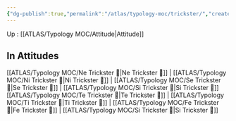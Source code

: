 ```yaml
---
{"dg-publish":true,"permalink":"/atlas/typology-moc/trickster/","created":"2022-12-31T00:59:13.583+01:00","updated":"2023-04-08T11:24:35.803+02:00"}
---
```


Up : [[ATLAS/Typology MOC/Attitude\|Attitude]]

## In Attitudes
[[ATLAS/Typology MOC/Ne Trickster 🤡\|Ne Trickster 🤡]] | [[ATLAS/Typology MOC/Ni Trickster 🤡\|Ni Trickster 🤡]] | [[ATLAS/Typology MOC/Se Trickster 🤡\|Se Trickster 🤡]] | [[ATLAS/Typology MOC/Si Trickster 🤡\|Si Trickster 🤡]]
[[ATLAS/Typology MOC/Te Trickster 🤡\|Te Trickster 🤡]] | [[ATLAS/Typology MOC/Ti Trickster 🤡\|Ti Trickster 🤡]] | [[ATLAS/Typology MOC/Fe Trickster 🤡\|Fe Trickster 🤡]] | [[ATLAS/Typology MOC/Si Trickster 🤡\|Si Trickster 🤡]]